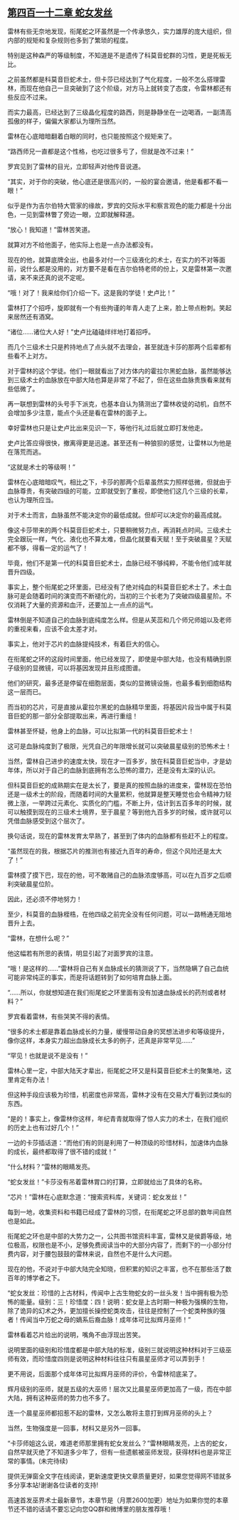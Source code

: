 ## [第四百一十二章 蛇女发丝](https://www.xxbiquge.com/11_11222/8910992.html)


  雷林有些无奈地发现，衔尾蛇之环虽然是一个传承悠久，实力雄厚的庞大组织，但内部的规矩和复杂规则也多到了繁琐的程度。

  特别是这种森严的等级制度，不知道是不是遗传了科莫音蛇群的习性，更是死板无比。

  之前虽然都是科莫音巨蛇术士，但卡莎已经达到了气化程度，一般不怎么搭理雷林，而现在他自己一旦突破到了这个阶级，对方马上就转变了态度，令雷林都还有些反应不过来。

  而实力最高，已经达到了三级晶化程度的路西，则是静静坐在一边喝酒，一副清高孤傲的样子，偏偏大家都认为理所当然。

  雷林在心底暗暗翻着白眼的同时，也只能按照这个规矩来了。

  “路西师兄一直都是这个性格，也吃过很多亏了，但就是改不过来！”

  罗宾见到了雷林的目光，立即轻声对他传音说道。

  “其实，对于你的突破，他心底还是很高兴的，一般的宴会邀请，他是看都不看一眼！”

  似乎是作为吉尔伯特大管家的缘故，罗宾的交际水平和察言观色的能力都是十分出色，一见到雷林瞥了旁边一眼，立即就解释道。

  “放心！我知道！”雷林苦笑道。

  就算对方不给他面子，他实际上也是一点办法都没有。

  现在的他，就算底牌全出，也最多对付一个三级液化的术士，在实力的不对等面前，说什么都是没用的，对方要不是看在吉尔伯特老师的份上，又是雷林第一次邀请，来不来还真的说不定呢。

  “哦！对了！我来给你们介绍一下。这是我的学徒！史卢比！”

  雷林打了个招呼，旋即就有一个有些拘谨的年青人走了上来，脸上带点粉刺。笑起来居然还有酒窝。

  “诸位……诸位大人好！”史卢比磕磕绊绊地打着招呼。

  而几个三级术士只是矜持地点了点头就不去理会，甚至就连卡莎的那两个后辈都有些看不上对方。

  对于雷林的这个学徒。他们一眼就看出了对方体内的霍拉尔黑蛇血脉，虽然能够达到三级术士的血脉放在中部大陆也算是非常了不起了，但在这些血脉贵族看来就有些低微了。

  再一联想到雷林的头号手下派克，也基本自认为猜测出了雷林收徒的动机，自然不会增加多少注意，能点个头还是看在雷林的面子上。

  幸好雷林也只是让史卢比出来见识一下，等他行礼过后就立即打发他走。

  史卢比答应得很快，撤离得更是迅速。甚至还有一种狼狈的感觉，让雷林以为他是在落荒而逃。

  “这就是术士的等级啊！”

  雷林在心底暗暗叹气，相比之下，卡莎的那两个后辈虽然实力照样低微，但就由于血脉尊贵，有突破四级的可能，立即就受到了重视，即使他们这几个三级的长辈，也认为理所应当。

  对于术士而言，血脉虽然不能决定你的最低成就。但却可以决定你的最高成就。

  像这卡莎带来的两个科莫音巨蛇术士，只要稍微努力点，再消耗点时间。三级术士完全跟玩一样，气化、液化也不算太难，但晶化就要看天赋！至于突破晨星？天赋都不够，得看一定的运气了！

  毕竟，他们不是第一代的科莫音巨蛇术士，血脉已经不够纯粹，不能令他们成年就晋升四级。

  事实上，整个衔尾蛇之环里面，已经没有了绝对纯血的科莫音巨蛇术士了。术士血脉可是会随着时间的演变而不断褪化的，当初的三个长老为了突破四级晨星阶。不仅消耗了大量的资源和血汗，还要加上一点点的运气。

  雷林倒是不知道自己的血脉到底纯度怎么样。但是从芙蕊和几个师兄师姐以及老师的重视来看，应该不会太差才对。

  事实上，他对于芯片的血脉提纯技术，有着巨大的信心。

  在衔尾蛇之环的这段时间里面，他已经发现了，即使是中部大陆，也没有精确到原子级别的显微镜，可以将基因发现并且形成图谱。

  他们的研究，最多还是停留在细胞层面，类似的显微镜设施，也最多看到细胞结构这一层而已。

  而当初的芯片，可是直接从霍拉尔黑蛇的血脉精华里面，将基因片段当中属于科莫音巨蛇的那一部分全部提取出来，再进行重组！

  雷林甚至怀疑，他身上的血脉，可以比拟第一代的科莫音巨蛇术士！

  这可是血脉纯度到了极限，光凭自己的年限增长就可以突破晨星级别的恐怖术士！

  当然，雷林自己进步的速度太快，现在才一百多岁，放在科莫音巨蛇当中，才是幼年体，所以对于自己的血脉到底拥有怎么恐怖的潜力，还是没有太深的认识。

  但科莫音巨蛇的成熟期实在是太长了，要是真的按照血脉的进度来，雷林现在恐怕还是一级术士的阶段，而随着时间的大量累积，他就算是整天睡觉也会令精神力轻微上涨，一举跨过元素化、实质化的门槛，不断上升，估计到五百多年的时候，就可以触摸到现在的三级术士境界，至于晨星？等到他九百多岁的时候，或许就可以凭借血脉感受到这个层次了。

  换句话说，现在的雷林发育太早熟了，甚至到了体内的血脉都有些赶不上的程度。

  “虽然现在的我，根据芯片的推测也有接近九百年的寿命，但这个风险还是太大了！”

  雷林摸了摸下巴，现在的他，可不敢赌自己的血脉浓度够高，可以在九百岁之后顺利突破晨星位阶。

  因此，还必须不停地努力！

  至少，科莫音的血脉桎梏，在他四级之前完全没有任何问题，可以一路畅通无阻地晋升上去。

  “雷林，在想什么呢？”

  他这幅若有所思的表情，明显引起了对面罗宾的注意。

  “哦！是这样的……”雷林将自己有关血脉成长的猜测说了下，当然隐瞒了自己血统可能非常纯正的事实，而是将话题转到了如何培育血脉上面。

  “……所以，你就想知道在我们衔尾蛇之环里面有没有加速血脉成长的药剂或者材料？”

  罗宾看着雷林，有些哭笑不得的表情。

  “很多的术士都是靠着血脉成长的力量，缓慢带动自身的冥想法进步和等级提升，像你这样，本身实力超出血脉成长太多的例子，还真是非常罕见……”

  “罕见！也就是说不是没有！”

  雷林心里一定，中部大陆天才辈出，衔尾蛇之环又是科莫音巨蛇术士的聚集地，这里肯定有办法！

  但这种手段应该极为珍惜，机密度也非常高，雷林才没有在交易大厅看到过类似的东西。

  “是的！事实上，像雷林你这样，年纪青青就取得了惊人实力的术士，在我们组织的历史上也有过好几个！”

  一边的卡莎插话道：“而他们有的则是利用了一种顶级的珍惜材料，加速体内血脉的成长，最终都取得了很不错的成就！”

  “什么材料？”雷林的眼睛发亮。

  “蛇女发丝！”卡莎没有吊着雷林胃口的打算，立即就给出了具体的名称。

  “芯片！”雷林在心底默念道：“搜索资料库，关键词：蛇女发丝！”

  每到一地，收集资料和书籍已经成了雷林的习惯，在衔尾蛇之环总部的数年间自然也是如此。

  衔尾蛇之环也是中部的大势力之一，公共图书馆资料丰富，雷林又是侯爵等级，地位极高，权限也是不小，足够免费阅读当中的大部分内容了，而剩下的一小部分付费内容，对于腰包鼓鼓的雷林来说，自然也不是什么大问题。

  现在的他，不说对于中部大陆完全知晓，但积累的知识之丰富，也不在那些活了数百年的博学者之下。

  “蛇女发丝：珍惜的上古材料，传闻中上古生物蛇女的一丝头发！当中拥有极为恐怖的能量。级别：三！珍惜度：四！说明：蛇女是上古时期一种极为强横的生物，除了诡异的幻术之外，更加擅长操控蛇类攻击，往往是控制了一个蛇类种族的强者！传闻当中万蛇之母的嫡系后裔血脉！成年体可比拟辉月巫师！”

  雷林看着芯片给出的说明，嘴角不由浮现出苦笑。

  说明里面的级别和珍惜度都是中部大陆的标准，级别三就说明这种材料对于三级巫师有效，而珍惜度四则是说明这种材料往往只有晨星巫师才可以弄到手！

  更不用说，后面那个成年体可比拟辉月巫师的评价，令雷林彻底呆了。

  辉月级别的巫师，就是五级的大巫师！层次又比晨星巫师更加高了一级，而在中部大陆，拥有这种巫师的势力也不多了。

  连一个晨星巫师都招惹不起的雷林，又怎么敢将主意打到辉月巫师的头上？

  当然，生物强度是一回事，材料又是另外一回事。

  “卡莎师姐这么说，难道老师那里拥有蛇女发丝么？”雷林眼睛发亮，上古的蛇女，自然早就灭绝了不知道多少年了，但有一些遗骸被巫师发现，获得材料也是非常正常的事情。(未完待续)

  提供无弹窗全文字在线阅读，更新速度更快文章质量更好，如果您觉得网不错就多多分享本站!谢谢各位读者的支持!

  高速首发巫界术士最新章节，本章节是（月票2600加更）地址为如果你觉的本章节还不错的话请不要忘记向您QQ群和微博里的朋友推荐哦！
